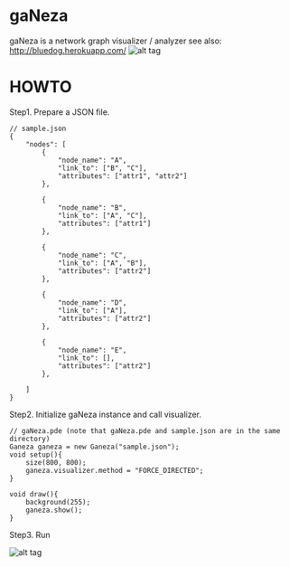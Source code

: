 gaNeza
======
gaNeza is a network graph visualizer / analyzer
see also: http://bluedog.herokuapp.com/
![alt tag](http://bluedog.herokuapp.com/gaNeza/forced.png)

HOWTO
======
Step1. Prepare a JSON file.

```
// sample.json
{
	"nodes": [
		{
			"node_name": "A",
			"link_to": ["B", "C"],
			"attributes": ["attr1", "attr2"]
		},

		{
			"node_name": "B",
			"link_to": ["A", "C"],
			"attributes": ["attr1"]
		},

		{
			"node_name": "C",
			"link_to": ["A", "B"],
			"attributes": ["attr2"]
		},

		{
			"node_name": "D",
			"link_to": ["A"],
			"attributes": ["attr2"]
		},

		{
			"node_name": "E",
			"link_to": [],
			"attributes": ["attr2"]
		},

	]
}
```
Step2. Initialize gaNeza instance and call visualizer.

```
// gaNeza.pde (note that gaNeza.pde and sample.json are in the same directory)
Ganeza ganeza = new Ganeza("sample.json");
void setup(){
	size(800, 800);
	ganeza.visualizer.method = "FORCE_DIRECTED";
}

void draw(){
	background(255);
	ganeza.show();
}
```

Step3. Run

![alt tag](http://bluedog.herokuapp.com/gaNeza/simple.png)